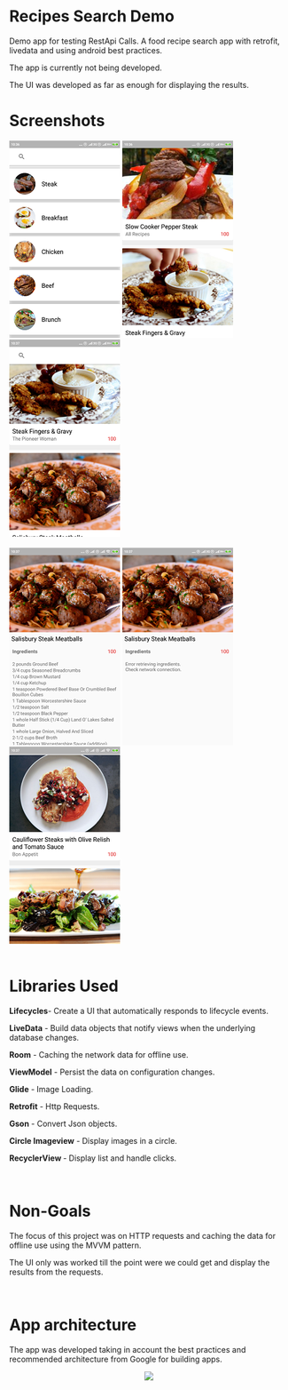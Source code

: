 # Recipes Search Demo
<p>Demo app for testing RestApi Calls.
A food recipe search app with retrofit, livedata and using android best practices.</p>
<p>The app is currently not being developed.</p>
<p>The UI was developed as far as enough for displaying the results.</p>
<h1>Screenshots</h1>

![Category Selection](screens/screen1.png "Category Selection")
![List of recipes1](screens/screen2.png "List of searched recipes 1")
![List of recipes2](screens/screen3.png "List of searched recipes 2")
<br></br>
![Recipe details no internet](screens/screen5.png "Recipe details")
![Recipe details no internet](screens/screen4.png "Recipe details without cache")
![List of recipes3](screens/screen6.png "List of searched recipes 3")
  <br>
  <br>
<h1>Libraries Used</h1>
  <p><b>Lifecycles</b>- Create a UI that automatically responds to lifecycle events.</p>
  <p><b>LiveData</b> - Build data objects that notify views when the underlying database changes.</p>
  <p><b>Room</b> - Caching the network data for offline use.</p> 
  <p><b>ViewModel</b> - Persist the data on configuration changes.</p>
  <p><b>Glide</b> - Image Loading.</p>
  <p><b>Retrofit</b> - Http Requests.</p>
  <p><b>Gson</b> - Convert Json objects.</p>
  <p><b>Circle Imageview</b> - Display images in a circle.</p>
  <p><b>RecyclerView </b> - Display list and handle clicks.</p>
  <br>
<h1>Non-Goals</h1>
  <p>The focus of this project was on HTTP requests and caching the data for offline use using the MVVM pattern.</p>
  <p>The UI only was worked till the point were we could get and display the results from the requests.</p>
  <br>
<h1>App architecture</h1>
  <p>The app was developed taking in account the best practices and recommended architecture from Google for building apps.</p>
  <div class="center" align="center">
    <img class="center" src="https://developer.android.com/topic/libraries/architecture/images/final-architecture.png" height="400">
  </div>

